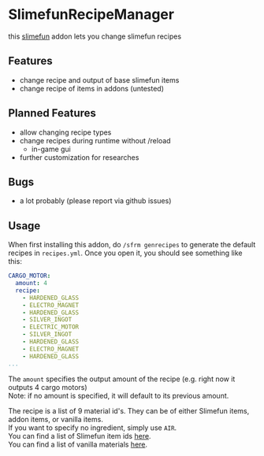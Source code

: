 # SlimefunRecipeManager

this [slimefun](https://github.com/Slimefun/Slimefun4) addon lets you change slimefun recipes 

## Features

- change recipe and output of base slimefun items
- change recipe of items in addons (untested)

## Planned Features

- allow changing recipe types
- change recipes during runtime without /reload
  - in-game gui
- further customization for researches

## Bugs

- a lot probably (please report via github issues)

## Usage

When first installing this addon, do `/sfrm genrecipes` to generate the default recipes in `recipes.yml`. Once you open it, you should see something like this:

```yaml
CARGO_MOTOR:
  amount: 4
  recipe:
    - HARDENED_GLASS
    - ELECTRO_MAGNET
    - HARDENED_GLASS
    - SILVER_INGOT
    - ELECTRIC_MOTOR
    - SILVER_INGOT
    - HARDENED_GLASS
    - ELECTRO_MAGNET
    - HARDENED_GLASS
...
```

The `amount` specifies the output amount of the recipe (e.g. right now it outputs 4 cargo motors)<br>
Note: if no amount is specified, it will default to its previous amount. <br>

The recipe is a list of 9 material id's. They can be of either Slimefun items, addon items, or vanilla items.<br>
If you want to specify no ingredient, simply use `AIR`. <br>
You can find a list of Slimefun item ids [here](https://sf-items.walshy.dev/). <br>
You can find a list of vanilla materials [here](https://hub.spigotmc.org/javadocs/spigot/org/bukkit/Material.html). <br>
